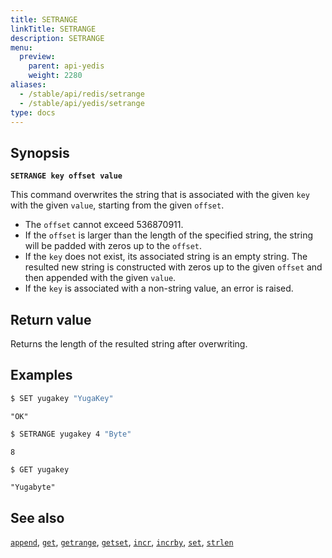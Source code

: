```yaml
---
title: SETRANGE
linkTitle: SETRANGE
description: SETRANGE
menu:
  preview:
    parent: api-yedis
    weight: 2280
aliases:
  - /stable/api/redis/setrange
  - /stable/api/yedis/setrange
type: docs
---
```


## Synopsis

**`SETRANGE key offset value`**

This command overwrites the string that is associated with the given `key` with the given `value`, starting from the given `offset`.

- The `offset` cannot exceed 536870911.
- If the `offset` is larger than the length of the specified string, the string will be padded with zeros up to the `offset`.
- If the `key` does not exist, its associated string is an empty string. The resulted new string is constructed with zeros up to the given `offset` and then appended with the given `value`.
- If the `key` is associated with a non-string value, an error is raised.

## Return value

Returns the length of the resulted string after overwriting.

## Examples

```sh
$ SET yugakey "YugaKey"
```

```
"OK"
```

```sh
$ SETRANGE yugakey 4 "Byte"
```

```
8
```

```sh
$ GET yugakey
```

```
"Yugabyte"
```

## See also

[`append`](../append/), [`get`](../get/), [`getrange`](../getrange/), [`getset`](../getset/), [`incr`](../incr/), [`incrby`](../incrby/), [`set`](../set/), [`strlen`](../strlen/)
